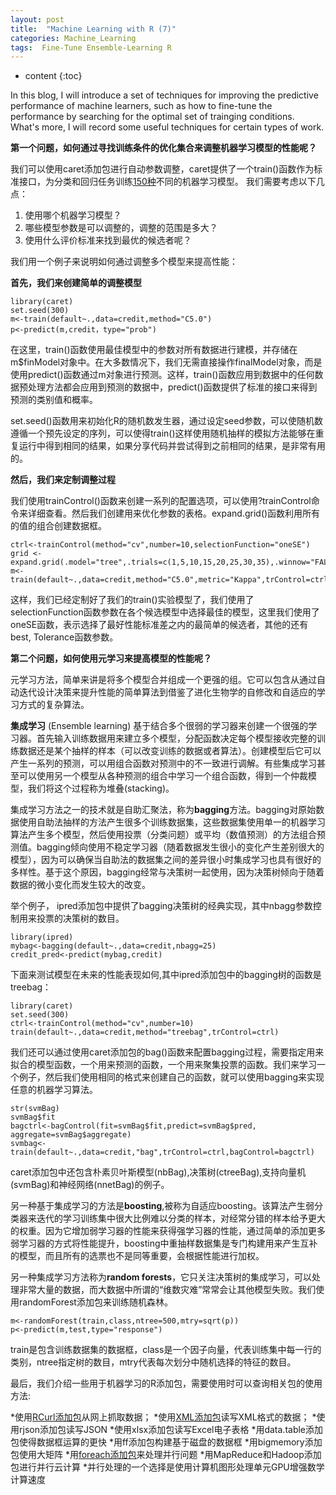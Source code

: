 ```yaml
---
layout: post
title:  "Machine Learning with R (7)"
categories: Machine_Learning
tags:  Fine-Tune Ensemble-Learning R
--- 
```


* content
{:toc}  

In this blog, I will introduce a set of techniques for improving the predictive performance of machine learners, such as how to fine-tune the performance by searching for the optimal set of trainging conditions. What's more, I will record some useful techniques for certain types of work. 




**第一个问题，如何通过寻找训练条件的优化集合来调整机器学习模型的性能呢？** 

我们可以使用caret添加包进行自动参数调整，caret提供了一个train()函数作为标准接口，为分类和回归任务训练[150种](https://caret.r-forge.r-project.org/modelList.html)不同的机器学习模型。 我们需要考虑以下几点： 

1. 使用哪个机器学习模型？
2. 哪些模型参数是可以调整的，调整的范围是多大？
3. 使用什么评价标准来找到最优的候选者呢？

我们用一个例子来说明如何通过调整多个模型来提高性能： 

**首先，我们来创建简单的调整模型**

```
library(caret)
set.seed(300)
m<-train(default~.,data=credit,method="C5.0")
p<-predict(m,credit，type="prob")
```


在这里，train()函数使用最佳模型中的参数对所有数据进行建模，并存储在m$finModel对象中。在大多数情况下，我们无需直接操作finalModel对象，而是使用predict()函数通过m对象进行预测。这样，train()函数应用到数据中的任何数据预处理方法都会应用到预测的数据中，predict()函数提供了标准的接口来得到预测的类别值和概率。

set.seed()函数用来初始化R的随机数发生器，通过设定seed参数，可以使随机数遵循一个预先设定的序列，可以使得train()这样使用随机抽样的模拟方法能够在重复运行中得到相同的结果，如果分享代码并尝试得到之前相同的结果，是非常有用的。

**然后，我们来定制调整过程**

我们使用trainControl()函数来创建一系列的配置选项，可以使用?trainControl命令来详细查看。然后我们创建用来优化参数的表格。expand.grid()函数利用所有的值的组合创建数据框。

```
ctrl<-trainControl(method="cv",number=10,selectionFunction="oneSE")
grid <- expand.grid(.model="tree",.trials=c(1,5,10,15,20,25,30,35),.winnow="FALSE")
m<-train(default~.,data=credit,method="C5.0",metric="Kappa",trControl=ctrl,tuneGrid=grid)
```
这样，我们已经定制好了我们的train()实验模型了，我们使用了selectionFunction函数参数在各个候选模型中选择最佳的模型，这里我们使用了oneSE函数，表示选择了最好性能标准差之内的最简单的候选者，其他的还有best, Tolerance函数参数。


**第二个问题，如何使用元学习来提高模型的性能呢？**

元学习方法，简单来讲是将多个模型合并组成一个更强的组。它可以包含从通过自动迭代设计决策来提升性能的简单算法到借鉴了进化生物学的自修改和自适应的学习方式的复杂算法。 

**集成学习** (Ensemble learning) 基于结合多个很弱的学习器来创建一个很强的学习器。首先输入训练数据用来建立多个模型，分配函数决定每个模型接收完整的训练数据还是某个抽样的样本（可以改变训练的数据或者算法）。创建模型后它可以产生一系列的预测，可以用组合函数对预测中的不一致进行调解。有些集成学习甚至可以使用另一个模型从各种预测的组合中学习一个组合函数，得到一个仲裁模型，我们将这个过程称为堆叠(stacking)。

集成学习方法之一的技术就是自助汇聚法，称为**bagging**方法。bagging对原始数据使用自助法抽样的方法产生很多个训练数据集，这些数据集使用单一的机器学习算法产生多个模型，然后使用投票（分类问题）或平均（数值预测）的方法组合预测值。bagging倾向使用不稳定学习器（随着数据发生很小的变化产生差别很大的模型），因为可以确保当自助法的数据集之间的差异很小时集成学习也具有很好的多样性。基于这个原因，bagging经常与决策树一起使用，因为决策树倾向于随着数据的微小变化而发生较大的改变。

举个例子， ipred添加包中提供了bagging决策树的经典实现，其中nbagg参数控制用来投票的决策树的数目。

```
library(ipred)
mybag<-bagging(default~.,data=credit,nbagg=25)
credit_pred<-predict(mybag,credit)
```
下面来测试模型在未来的性能表现如何,其中ipred添加包中的bagging树的函数是treebag：

```
library(caret)
set.seed(300)
ctrl<-trainControl(method="cv",number=10)
train(default~.,data=credit,method="treebag",trControl=ctrl)
```
我们还可以通过使用caret添加包的bag()函数来配置bagging过程，需要指定用来拟合的模型函数，一个用来预测的函数，一个用来聚集投票的函数。我们来学习一个例子，然后我们使用相同的格式来创建自己的函数，就可以使用bagging来实现任意的机器学习算法。

```
str(svmBag)
svmBag$fit
bagctrl<-bagControl(fit=svmBag$fit,predict=svmBag$pred, aggregate=svmBag$aggregate)
svmbag<-train(default~.,data=credit,"bag",trControl=ctrl,bagControl=bagctrl)
```
caret添加包中还包含朴素贝叶斯模型(nbBag),决策树(ctreeBag),支持向量机(svmBag)和神经网络(nnetBag)的例子。

另一种基于集成学习的方法是**boosting**,被称为自适应boosting。该算法产生弱分类器来迭代的学习训练集中很大比例难以分类的样本，对经常分错的样本给予更大的权重。因为它增加弱学习器的性能来获得强学习器的性能，通过简单的添加更多弱学习器的方式将性能提升，boosting中重抽样数据集是专门构建用来产生互补的模型，而且所有的选票也不是同等重要，会根据性能进行加权。

另一种集成学习方法称为**random forests**，它只关注决策树的集成学习，可以处理非常大量的数据，而大数据中所谓的“维数灾难”常常会让其他模型失败。我们使用randomForest添加包来训练随机森林。

```
m<-randomForest(train,class,ntree=500,mtry=sqrt(p))
p<-predict(m,test,type="response")
```
train是包含训练数据集的数据框，class是一个因子向量，代表训练集中每一行的类别，ntree指定树的数目，mtry代表每次划分中随机选择的特征的数目。

最后，我们介绍一些用于机器学习的R添加包，需要使用时可以查询相关包的使用方法: 

*使用[RCurl添加包](http://ww.omegahat.org/RCurl)从网上抓取数据；
*使用[XML添加包](http://www.omegahat.org/RSXML)读写XML格式的数据；
*使用rjson添加包读写JSON
*使用xlsx添加包读写Excel电子表格
*用data.table添加包使得数据框运算的更快
*用ff添加包构建基于磁盘的数据框
*用bigmemory添加包使用大矩阵
*用[foreach添加包](http://www.revolutionanalytics.com/)来处理并行问题
*用MapReduce和Hadoop添加包进行并行云计算
*并行处理的一个选择是使用计算机图形处理单元GPU增强数学计算速度
